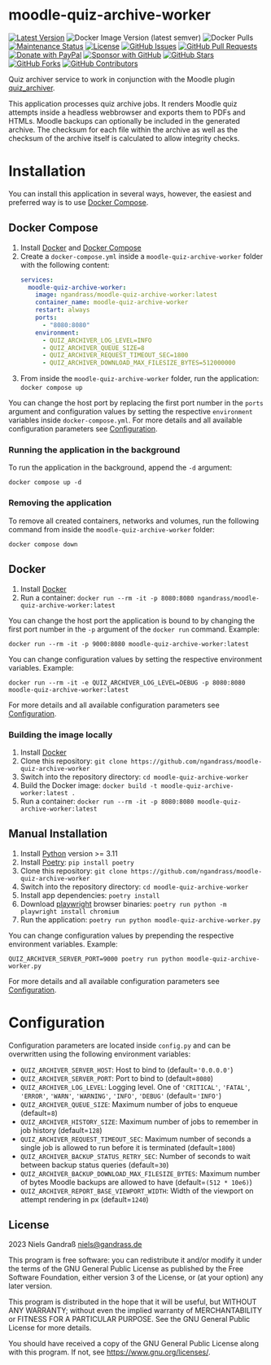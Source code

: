 # moodle-quiz-archive-worker

[![Latest Version](https://img.shields.io/github/v/release/ngandrass/moodle-quiz-archive-worker)](https://github.com/ngandrass/moodle-quiz-archive-worker/releases)
![Docker Image Version (latest semver)](https://img.shields.io/docker/v/ngandrass/moodle-quiz-archive-worker/latest?label=Docker%20image)
![Docker Pulls](https://img.shields.io/docker/pulls/ngandrass/moodle-quiz-archive-worker)
[![Maintenance Status](https://img.shields.io/maintenance/yes/9999)](https://github.com/ngandrass/moodle-quiz-archive-worker/)
[![License](https://img.shields.io/github/license/ngandrass/moodle-quiz-archive-worker)](https://github.com/ngandrass/moodle-quiz-archive-worker/blob/master/LICENSE)
[![GitHub Issues](https://img.shields.io/github/issues/ngandrass/moodle-quiz-archive-worker)](https://github.com/ngandrass/moodle-quiz-archive-worker/issues)
[![GitHub Pull Requests](https://img.shields.io/github/issues-pr/ngandrass/moodle-quiz-archive-worker)](https://github.com/ngandrass/moodle-quiz-archive-worker/pulls)
[![Donate with PayPal](https://img.shields.io/badge/PayPal-donate-orange)](https://www.paypal.me/ngandrass)
[![Sponsor with GitHub](https://img.shields.io/badge/GitHub-sponsor-orange)](https://github.com/sponsors/ngandrass)
[![GitHub Stars](https://img.shields.io/github/stars/ngandrass/moodle-quiz-archive-worker?style=social)](https://github.com/ngandrass/moodle-quiz-archive-worker/stargazers)
[![GitHub Forks](https://img.shields.io/github/forks/ngandrass/moodle-quiz-archive-worker?style=social)](https://github.com/ngandrass/moodle-quiz-archive-worker/network/members)
[![GitHub Contributors](https://img.shields.io/github/contributors/ngandrass/moodle-quiz-archive-worker?style=social)](https://github.com/ngandrass/moodle-quiz-archive-worker/graphs/contributors)

Quiz archiver service to work in conjunction with the Moodle plugin
[quiz_archiver](https://github.com/ngandrass/moodle-quiz_archiver).

This application processes quiz archive jobs. It renders Moodle quiz attempts
inside a headless webbrowser and exports them to PDFs and HTMLs. Moodle backups
can optionally be included in the generated archive. The checksum for each file
within the archive as well as the checksum of the archive itself is calculated
to allow integrity checks.


# Installation

You can install this application in several ways, however, the easiest and
preferred way is to use [Docker Compose](#docker-compose).


## Docker Compose

1. Install [Docker](https://www.docker.com/) and [Docker Compose](https://docs.docker.com/compose/)
2. Create a `docker-compose.yml` inside a `moodle-quiz-archive-worker` folder
   with the following content:
   ```yaml
   services:
     moodle-quiz-archive-worker:
       image: ngandrass/moodle-quiz-archive-worker:latest
       container_name: moodle-quiz-archive-worker
       restart: always
       ports:
         - "8080:8080"
       environment:
         - QUIZ_ARCHIVER_LOG_LEVEL=INFO
         - QUIZ_ARCHIVER_QUEUE_SIZE=8
         - QUIZ_ARCHIVER_REQUEST_TIMEOUT_SEC=1800
         - QUIZ_ARCHIVER_DOWNLOAD_MAX_FILESIZE_BYTES=512000000
   ```
3. From inside the `moodle-quiz-archive-worker` folder, run the application:
   `docker compose up`

You can change the host port by replacing the first port number in the `ports`
argument and configuration values by setting the respective `environment`
variables inside `docker-compose.yml`. For more details and all available
configuration parameters see [Configuration](#configuration).

### Running the application in the background

To run the application in the background, append the `-d` argument:

```shell
docker compose up -d
```

### Removing the application

To remove all created containers, networks and volumes, run the following
command from inside the `moodle-quiz-archive-worker` folder:

```shell
docker compose down
```


## Docker

1. Install [Docker](https://www.docker.com/)
2. Run a container: `docker run --rm -it -p 8080:8080 ngandrass/moodle-quiz-archive-worker:latest`

You can change the host port the application is bound to by changing the first
port number in the `-p` argument of the `docker run` command. Example:

```shell
docker run --rm -it -p 9000:8080 moodle-quiz-archive-worker:latest
```

You can change configuration values by setting the respective environment
variables. Example:

```shell
docker run --rm -it -e QUIZ_ARCHIVER_LOG_LEVEL=DEBUG -p 8080:8080 moodle-quiz-archive-worker:latest
```

For more details and all available configuration parameters see [Configuration](#configuration).


### Building the image locally

1. Install [Docker](https://www.docker.com/)
2. Clone this repository: `git clone https://github.com/ngandrass/moodle-quiz-archive-worker`
3. Switch into the repository directory: `cd moodle-quiz-archive-worker`
4. Build the Docker image: `docker build -t moodle-quiz-archive-worker:latest .`
5. Run a container: `docker run --rm -it -p 8080:8080 moodle-quiz-archive-worker:latest`


## Manual Installation

1. Install [Python](https://www.python.org/) version >= 3.11
2. Install [Poetry](https://python-poetry.org/): `pip install poetry`
3. Clone this repository: `git clone https://github.com/ngandrass/moodle-quiz-archive-worker`
4. Switch into the repository directory: `cd moodle-quiz-archive-worker`
5. Install app dependencies: `poetry install`
6. Download [playwright](https://playwright.dev/) browser binaries: `poetry run python -m playwright install chromium`
7. Run the application: `poetry run python moodle-quiz-archive-worker.py`

You can change configuration values by prepending the respective environment
variables. Example:

```shell
QUIZ_ARCHIVER_SERVER_PORT=9000 poetry run python moodle-quiz-archive-worker.py
```

For more details and all available configuration parameters see [Configuration](#configuration).


# Configuration

Configuration parameters are located inside `config.py` and can be overwritten
using the following environment variables:

- `QUIZ_ARCHIVER_SERVER_HOST`: Host to bind to (default=`'0.0.0.0'`)
- `QUIZ_ARCHIVER_SERVER_PORT`: Port to bind to (default=`8080`)
- `QUIZ_ARCHIVER_LOG_LEVEL`: Logging level. One of `'CRITICAL'`, `'FATAL'`, `'ERROR'`, `'WARN'`, `'WARNING'`, `'INFO'`, `'DEBUG'` (default=`'INFO'`)
- `QUIZ_ARCHIVER_QUEUE_SIZE`: Maximum number of jobs to enqueue (default=`8`)
- `QUIZ_ARCHIVER_HISTORY_SIZE`: Maximum number of jobs to remember in job history (default=`128`)
- `QUIZ_ARCHIVER_REQUEST_TIMEOUT_SEC`: Maximum number of seconds a single job is allowed to run before it is terminated (default=`1800`)
- `QUIZ_ARCHIVER_BACKUP_STATUS_RETRY_SEC`: Number of seconds to wait between backup status queries (default=`30`)
- `QUIZ_ARCHIVER_BACKUP_DOWNLOAD_MAX_FILESIZE_BYTES`: Maximum number of bytes Moodle backups are allowed to have (default=`(512 * 10e6)`)
- `QUIZ_ARCHIVER_REPORT_BASE_VIEWPORT_WIDTH`: Width of the viewport on attempt rendering in px (default=`1240`)


## License

2023 Niels Gandraß <niels@gandrass.de>

This program is free software: you can redistribute it and/or modify it under
the terms of the GNU General Public License as published by the Free Software
Foundation, either version 3 of the License, or (at your option) any later
version.

This program is distributed in the hope that it will be useful, but WITHOUT ANY
WARRANTY; without even the implied warranty of MERCHANTABILITY or FITNESS FOR A
PARTICULAR PURPOSE.  See the GNU General Public License for more details.

You should have received a copy of the GNU General Public License along with
this program.  If not, see <https://www.gnu.org/licenses/>.

